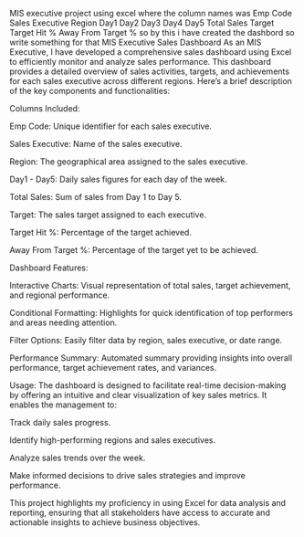 MIS executive project using excel where the column names was Emp Code Sales Executive Region Day1 Day2 Day3 Day4 Day5 Total Sales Target Target Hit % Away From Target % so by this i have created the dashbord so write something for that
MIS Executive Sales Dashboard
As an MIS Executive, I have developed a comprehensive sales dashboard using Excel to efficiently monitor and analyze sales performance. This dashboard provides a detailed overview of sales activities, targets, and achievements for each sales executive across different regions. Here’s a brief description of the key components and functionalities:

Columns Included:

Emp Code: Unique identifier for each sales executive.

Sales Executive: Name of the sales executive.

Region: The geographical area assigned to the sales executive.

Day1 - Day5: Daily sales figures for each day of the week.

Total Sales: Sum of sales from Day 1 to Day 5.

Target: The sales target assigned to each executive.

Target Hit %: Percentage of the target achieved.

Away From Target %: Percentage of the target yet to be achieved.

Dashboard Features:

Interactive Charts: Visual representation of total sales, target achievement, and regional performance.

Conditional Formatting: Highlights for quick identification of top performers and areas needing attention.

Filter Options: Easily filter data by region, sales executive, or date range.

Performance Summary: Automated summary providing insights into overall performance, target achievement rates, and variances.

Usage: The dashboard is designed to facilitate real-time decision-making by offering an intuitive and clear visualization of key sales metrics. It enables the management to:

Track daily sales progress.

Identify high-performing regions and sales executives.

Analyze sales trends over the week.

Make informed decisions to drive sales strategies and improve performance.

This project highlights my proficiency in using Excel for data analysis and reporting, ensuring that all stakeholders have access to accurate and actionable insights to achieve business objectives.
